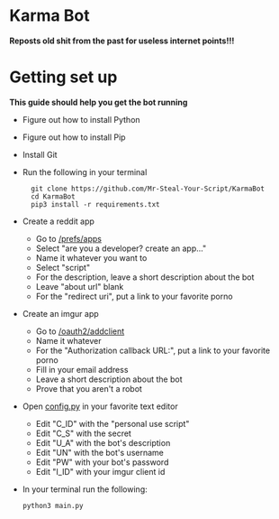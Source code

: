 # Karma Bot
**Reposts old shit from the past for useless internet points!!!**

# Getting set up
**This guide should help you get the bot running**

* Figure out how to install Python
* Figure out how to install Pip
* Install Git
* Run the following in your terminal

        git clone https://github.com/Mr-Steal-Your-Script/KarmaBot
        cd KarmaBot
        pip3 install -r requirements.txt

* Create a reddit app
    * Go to [/prefs/apps](https://www.reddit.com/prefs/apps/)
    * Select "are you a developer? create an app..."
    * Name it whatever you want to
    * Select "script"
    * For the description, leave a short description about the bot
    * Leave "about url" blank
    * For the "redirect uri", put a link to your favorite porno
* Create an imgur app
    * Go to [/oauth2/addclient](https://api.imgur.com/oauth2/addclient)
    * Name it whatever
    * For the "Authorization callback URL:", put a link to your favorite porno
    * Fill in your email address
    * Leave a short description about the bot
    * Prove that you aren't a robot    
* Open [config.py](https://github.com/Mr-Steal-Your-Script/LegitKarmaBot/blob/master/config.py) in your favorite text editor
    * Edit "C_ID" with the "personal use script"
    * Edit "C_S" with the secret
    * Edit "U_A" with the bot's description
    * Edit "UN" with the bot's username
    * Edit "PW" with your bot's password
    * Edit "I_ID" with your imgur client id
* In your terminal run the following:

      python3 main.py
